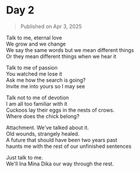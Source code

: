 # Day 2

> Published on Apr 3, 2025

Talk to me, eternal love  
We grow and we change  
We say the same words but we mean different things  
Or they mean different things when we hear it

Talk to me of passion  
You watched me lose it  
Ask me how the search is going?  
Invite me into yours so I may see

Talk not to me of devotion  
I am all too familiar with it  
Cuckoos lay their eggs in the nests of crows.  
Where does the chick belong?

Attachment. We've talked about it.  
Old wounds, strangely healed.  
A future that should have been two years past  
haunts me with the rest of our unfinished sentences

Just talk to me.  
We'll Ina Mina Dika our way through the rest.
